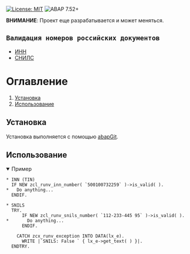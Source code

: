 [![License: MIT](https://img.shields.io/badge/License-MIT-yellow.svg)](https://github.com/victorizbitskiy/zru_number_validation/blob/main/LICENSE)
![ABAP 7.52+](https://img.shields.io/badge/ABAP-7.52%2B-brightgreen)

**ВНИМАНИЕ**: Проект еще разрабатывается и может меняться.  

## `Валидация номеров российских документов`

* [ИНН](https://ru.wikipedia.org/wiki/%D0%98%D0%B4%D0%B5%D0%BD%D1%82%D0%B8%D1%84%D0%B8%D0%BA%D0%B0%D1%86%D0%B8%D0%BE%D0%BD%D0%BD%D1%8B%D0%B9_%D0%BD%D0%BE%D0%BC%D0%B5%D1%80_%D0%BD%D0%B0%D0%BB%D0%BE%D0%B3%D0%BE%D0%BF%D0%BB%D0%B0%D1%82%D0%B5%D0%BB%D1%8C%D1%89%D0%B8%D0%BA%D0%B0)
* [СНИЛС](https://ru.wikipedia.org/wiki/%D0%A1%D1%82%D1%80%D0%B0%D1%85%D0%BE%D0%B2%D0%BE%D0%B9_%D0%BD%D0%BE%D0%BC%D0%B5%D1%80_%D0%B8%D0%BD%D0%B4%D0%B8%D0%B2%D0%B8%D0%B4%D1%83%D0%B0%D0%BB%D1%8C%D0%BD%D0%BE%D0%B3%D0%BE_%D0%BB%D0%B8%D1%86%D0%B5%D0%B2%D0%BE%D0%B3%D0%BE_%D1%81%D1%87%D1%91%D1%82%D0%B0)  

# Оглавление
1. [Установка](#Установка)
2. [Использование](#Использование)

## Установка
Установка выполняется с помощью [abapGit](http://www.abapgit.org).

## Использование
<details open>
<base target="_blank">
<summary>Пример</summary>
   
```abap
* INN (TIN)
  IF NEW zcl_runv_inn_number( `500100732259` )->is_valid( ).
*   Do anything...
  ENDIF.

* SNILS
  TRY.
      IF NEW zcl_runv_snils_number( `112-233-445 95` )->is_valid( ).
*       Do anything...
      ENDIF.

    CATCH zcx_runv_exception INTO DATA(lx_e).
      WRITE |`SNILS: False ` { lx_e->get_text( ) }|.
  ENDTRY.
```
</details>
